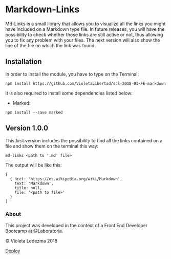 # Markdown-Links

Md-Links is a small library that allows you to visualize all the links you might have included on a Markdown type file. In future releases, you will have the possibility to check whether those links are still active or not, thus allowing you to fix any problem with your files. The next version will also show the line of the file on which the link was found.  

## Installation

In order to install the module, you have to type on the Terminal:

```
npm install https://github.com/VioletaLibertad/scl-2018-01-FE-markdown
```

It is also required to install some dependencies listed below:

- Marked:
```
npm install --save marked
```

## Version 1.0.0

This first version includes the possibility to find all the links contained on a file and show them on the terminal this way:

```
md-links <path to '.md' file>
```

The output will be like this:

```
[
  { href: 'https://es.wikipedia.org/wiki/Markdown',
    text: 'Markdown',
    title: null,
    file: '<path to file>'
  }
]
```

### About

This project was developed in the context of a Front End Developer Bootcamp at @Laboratoria.

© Violeta Ledezma 2018

[Deploy](https://violetalibertad.github.io/scl-2018-01-FE-markdown/)